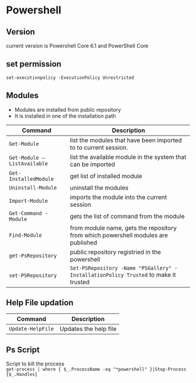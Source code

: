 
# Powershell

## Version
current version is Powershell Core 6.1 and PowerShell Core 

## set permission
`set-executionpolicy -ExecutionPolicy Unrestricted` 

## Modules

  * Modules are installed from public repository  
  * It is installed in one of the installation path

  Command | Description
------------ | ------------- 
`Get-Module `   | list the modules that have been imported to to current session.
`Get-Module –ListAvailable`   | list the available module in the system that can be imported
`Get-InstalledModule` | get list of installed module
`Uninstall-Module` | uninstall the modules
`Import-Module` | imports the module into the current session
`Get-Command -Module` | gets the list of command from the module
`Find-Module` | from module name, gets the repository from which powershell modules are published
`get-PsRepository` | public repository registried in the powershell
`set-PSRepository`|  `Set-PSRepository -Name "PSGallery" -InstallationPolicy Trusted` to make it trusted 
 
## Help File updation
Command | Description
------------ | ------------- 
`Update-HelpFile` | Updates the help file 




## Ps Script
 Script to kill the process  
`get-process | where { $_.ProcessName -eq "*powershell" }|Stop-Process {$_.Handles}
` 
